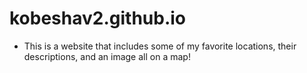 # kobeshav2.github.io
* This is a website that includes some of my favorite locations, their descriptions, and an image all on a map!
